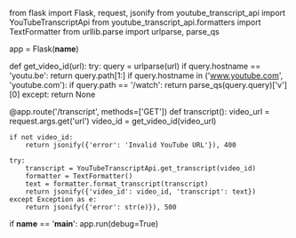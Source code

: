 from flask import Flask, request, jsonify
from youtube_transcript_api import YouTubeTranscriptApi
from youtube_transcript_api.formatters import TextFormatter
from urllib.parse import urlparse, parse_qs

app = Flask(__name__)

def get_video_id(url):
    try:
        query = urlparse(url)
        if query.hostname == 'youtu.be':
            return query.path[1:]
        if query.hostname in ('www.youtube.com', 'youtube.com'):
            if query.path == '/watch':
                return parse_qs(query.query)['v'][0]
    except:
        return None

@app.route('/transcript', methods=['GET'])
def transcript():
    video_url = request.args.get('url')
    video_id = get_video_id(video_url)

    if not video_id:
        return jsonify({'error': 'Invalid YouTube URL'}), 400

    try:
        transcript = YouTubeTranscriptApi.get_transcript(video_id)
        formatter = TextFormatter()
        text = formatter.format_transcript(transcript)
        return jsonify({'video_id': video_id, 'transcript': text})
    except Exception as e:
        return jsonify({'error': str(e)}), 500

if __name__ == '__main__':
    app.run(debug=True)
